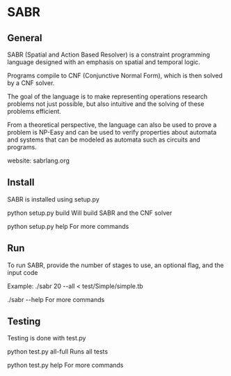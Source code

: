 SABR
================================
 
General
-------------------------

SABR (Spatial and Action Based Resolver) is a constraint programming 
language designed with an emphasis on spatial and temporal logic. 

Programs compile to CNF (Conjunctive Normal Form), which is then solved
by a CNF solver. 

The goal of the language is to make representing operations 
research problems not just possible, but also intuitive and the solving 
of these problems efficient. 

From a theoretical perspective, the language can also be used to prove 
a problem is NP-Easy and can be used to verify properties about automata 
and systems that can be modeled as automata such as circuits and programs.

website: sabrlang.org

Install
-------------------------

SABR is installed using setup.py

python setup.py build
	Will build SABR and the CNF solver
	
python setup.py help
	For more commands

Run
-------------------------

To run SABR, provide the number of stages to use,
an optional flag, and the input code

Example:
./sabr 20 --all < test/Simple/simple.tb

./sabr --help
	For more commands

Testing
-------------------------

Testing is done with test.py

python test.py all-full
	Runs all tests

python test.py help
	For more commands
